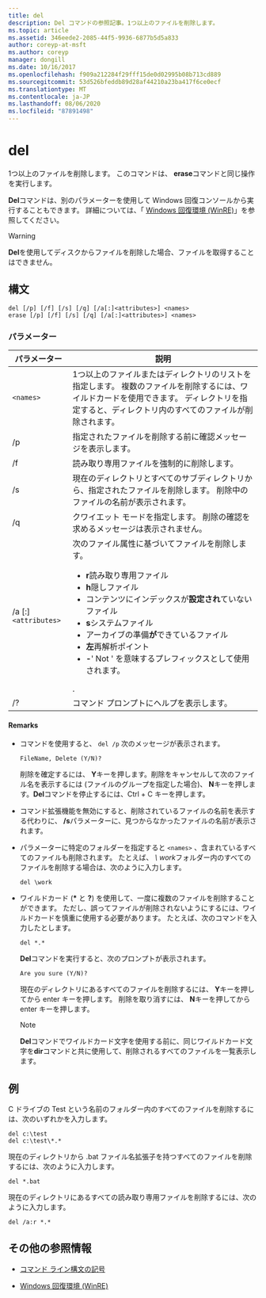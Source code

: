 ```yaml
---
title: del
description: Del コマンドの参照記事。1つ以上のファイルを削除します。
ms.topic: article
ms.assetid: 346eede2-2085-44f5-9936-6877b5d5a833
author: coreyp-at-msft
ms.author: coreyp
manager: dongill
ms.date: 10/16/2017
ms.openlocfilehash: f909a212284f29fff15de0d02995b08b713cd889
ms.sourcegitcommit: 53d526bfeddb89d28af44210a23ba417f6ce0ecf
ms.translationtype: MT
ms.contentlocale: ja-JP
ms.lasthandoff: 08/06/2020
ms.locfileid: "87891498"
---
```

# <a name="del"></a>del

1つ以上のファイルを削除します。 このコマンドは、 **erase**コマンドと同じ操作を実行します。

**Del**コマンドは、別のパラメーターを使用して Windows 回復コンソールから実行することもできます。 詳細については、「 [Windows 回復環境 (WinRE)](/windows-hardware/manufacture/desktop/windows-recovery-environment--windows-re--technical-reference)」を参照してください。

> [!WARNING]
> **Del**を使用してディスクからファイルを削除した場合、ファイルを取得することはできません。

## <a name="syntax"></a>構文

```
del [/p] [/f] [/s] [/q] [/a[:]<attributes>] <names>
erase [/p] [/f] [/s] [/q] [/a[:]<attributes>] <names>
```

### <a name="parameters"></a>パラメーター

| パラメーター | 説明 |
| --------- | ----------- |
| `<names>` | 1つ以上のファイルまたはディレクトリのリストを指定します。 複数のファイルを削除するには、ワイルドカードを使用できます。 ディレクトリを指定すると、ディレクトリ内のすべてのファイルが削除されます。 |
| /p | 指定されたファイルを削除する前に確認メッセージを表示します。 |
| /f | 読み取り専用ファイルを強制的に削除します。 |
| /s | 現在のディレクトリとすべてのサブディレクトリから、指定されたファイルを削除します。 削除中のファイルの名前が表示されます。 |
| /q | クワイエット モードを指定します。 削除の確認を求めるメッセージは表示されません。 |
| /a [:]`<attributes>` | 次のファイル属性に基づいてファイルを削除します。<ul><li>**r**読み取り専用ファイル</li><li>**h**隠しファイル</li><li>コンテンツにインデックスが**設定され**ていないファイル</li><li>**s**システムファイル</li><li>アーカイブの準備**が**できているファイル</li><li>**左**再解析ポイント</li><li>**-**' Not ' を意味するプレフィックスとして使用されます。</li></ul>. |
| /? | コマンド プロンプトにヘルプを表示します。 |

#### <a name="remarks"></a>Remarks

- コマンドを使用すると、 `del /p` 次のメッセージが表示されます。

    `FileName, Delete (Y/N)?`

    削除を確定するには、 **Y**キーを押します。削除をキャンセルして次のファイル名を表示するには (ファイルのグループを指定した場合)、 **N**キーを押します。**Del**コマンドを停止するには、Ctrl + C キーを押します。

- コマンド拡張機能を無効にすると、削除されているファイルの名前を表示する代わりに、 **/s**パラメーターに、見つからなかったファイルの名前が表示されます。

- パラメーターに特定のフォルダーを指定すると `<names>` 、含まれているすべてのファイルも削除されます。 たとえば、 *\ work*フォルダー内のすべてのファイルを削除する場合は、次のように入力します。

  ```
  del \work
  ```

- ワイルドカード (**&#42;** と **?**) を使用して、一度に複数のファイルを削除することができます。 ただし、誤ってファイルが削除されないようにするには、ワイルドカードを慎重に使用する必要があります。 たとえば、次のコマンドを入力したとします。

  ```
  del *.*
  ```

  **Del**コマンドを実行すると、次のプロンプトが表示されます。

  `Are you sure (Y/N)?`

  現在のディレクトリにあるすべてのファイルを削除するには、 **Y**キーを押してから enter キーを押します。 削除を取り消すには、 **N**キーを押してから enter キーを押します。

  > [!NOTE]
  > **Del**コマンドでワイルドカード文字を使用する前に、同じワイルドカード文字を**dir**コマンドと共に使用して、削除されるすべてのファイルを一覧表示します。

## <a name="examples"></a>例

C ドライブの Test という名前のフォルダー内のすべてのファイルを削除するには、次のいずれかを入力します。

```
del c:\test
del c:\test\*.*
```

現在のディレクトリから .bat ファイル名拡張子を持つすべてのファイルを削除するには、次のように入力します。

```
del *.bat
```

現在のディレクトリにあるすべての読み取り専用ファイルを削除するには、次のように入力します。

```
del /a:r *.*
```

## <a name="additional-references"></a>その他の参照情報

- [コマンド ライン構文の記号](command-line-syntax-key.md)

- [Windows 回復環境 (WinRE)](/windows-hardware/manufacture/desktop/windows-recovery-environment--windows-re--technical-reference)
